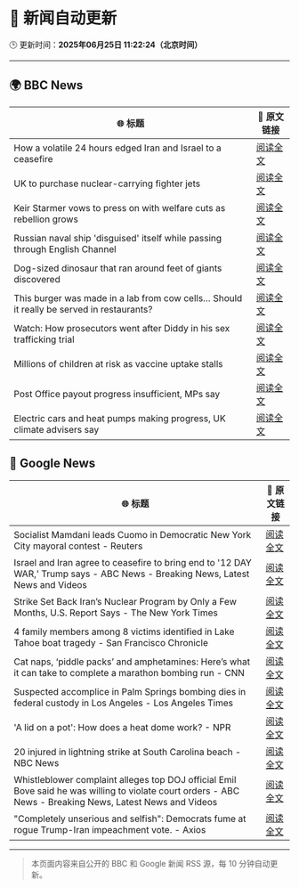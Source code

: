 # 🧠 新闻自动更新

🕒 更新时间：**2025年06月25日 11:22:24（北京时间）**

---

## 🌍 BBC News

| 🌐 标题 | 🔗 原文链接 |
|--------|-------------|
| How a volatile 24 hours edged Iran and Israel to a ceasefire | [阅读全文](https://www.bbc.com/news/articles/c3vdpeq606do) |
| UK to purchase nuclear-carrying fighter jets | [阅读全文](https://www.bbc.com/news/articles/c335406gxdvo) |
| Keir Starmer vows to press on with welfare cuts as rebellion grows | [阅读全文](https://www.bbc.com/news/articles/c04dn3v616yo) |
| Russian naval ship 'disguised' itself while passing through English Channel | [阅读全文](https://www.bbc.com/news/articles/c62gq6y62d1o) |
| Dog-sized dinosaur that ran around feet of giants discovered | [阅读全文](https://www.bbc.com/news/articles/cglzy4zndp0o) |
| This burger was made in a lab from cow cells… Should it really be served in restaurants? | [阅读全文](https://www.bbc.com/news/articles/cgrxnlpln24o) |
| Watch: How prosecutors went after Diddy in his sex trafficking trial | [阅读全文](https://www.bbc.com/news/videos/c9qxv928z11o) |
| Millions of children at risk as vaccine uptake stalls | [阅读全文](https://www.bbc.com/news/articles/c1ljv2mvr00o) |
| Post Office payout progress insufficient, MPs say | [阅读全文](https://www.bbc.com/news/articles/c3d15z9zrxdo) |
| Electric cars and heat pumps making progress, UK climate advisers say | [阅读全文](https://www.bbc.com/news/articles/cqjqzj8rnvyo) |

## 📰 Google News

| 🌐 标题 | 🔗 原文链接 |
|--------|-------------|
| Socialist Mamdani leads Cuomo in Democratic New York City mayoral contest - Reuters | [阅读全文](https://news.google.com/rss/articles/CBMivAFBVV95cUxPWkU5cTZNelZ6QW5CSjRMSnU2MDZsaVkyNU1hM2xsZkpfcnRkMzhfQWM0dEV3UndUZ3pMMjhMaVZCSkMtU2V2MjFvTFh1Y0dsZnNkVXRpRnJ6MVpsTlYxYTFZNEtZbVRsU3R2R0tRalRZUmhyOXlrOFZYaHE5bTU3QVZYUVJucV9Nd1hGNTV0WTV5dmlMcGV0MnJEVDM3WUF0cV9Mck5sWGF6T0ZQeG9ZNnE4MmZ0VXoySjdnNA?oc=5) |
| Israel and Iran agree to ceasefire to bring end to '12 DAY WAR,' Trump says - ABC News - Breaking News, Latest News and Videos | [阅读全文](https://news.google.com/rss/articles/CBMiogFBVV95cUxPTjZFVmhFSTJBSnJRVzZqU2RkTU9rSlZQWjd5MkdkNTJRUnY2X0x6a3RhaWVpX0ZIanNKX2x5WGhfeDNlNFJJNmE4Y1pJd1h0eWlRMGU1blFxMmJRZUJNWHFvWVAxQlJlbGk2UGVnTGNCRk9tY1p4VGlNR2RkZnZJdlFieUp4aHJla29TU2xLbVFkY2Q4ZURyZFJGUWxZbm9SdFHSAacBQVVfeXFMTXM5UXFLaUZ4RXZTTkVFdDJzaTVVeFlOZlNORFM5UUNkcmRJeG5lb25QS1BFc0N5T2FkRm1YblRWZmdKaDlvSThkbEFZWDNBRmYzZWxsa1BJbUFwVWdsZ0tCdXliOG04Z1lsTy1zbk0zMk5Dam9oM21MZDJlODRqOGFMVldzM2lLdzU4TmduWGlGWWI3Y3F1bVFHRkc2cTFhZE8xa3NyRkk?oc=5) |
| Strike Set Back Iran’s Nuclear Program by Only a Few Months, U.S. Report Says - The New York Times | [阅读全文](https://news.google.com/rss/articles/CBMiekFVX3lxTE9GTFpVU1h5ckhMWTJvVnB0aTRFRlhKeVNfZDFZT2QxNmxZd1Y5SG9JNDRoREZyU2lHZ0pYT0dIVVpKRl9KRFFiSGFuTGlzUWNZMGRGS3YxNjNlcVU2TmV6Q3Q1YzNpbDd2MXB4X2VvQWdfOGw0UFg2TG5B?oc=5) |
| 4 family members among 8 victims identified in Lake Tahoe boat tragedy - San Francisco Chronicle | [阅读全文](https://news.google.com/rss/articles/CBMipgFBVV95cUxOZkEtaUpMRGs3Q2ZsWS1QZUlYRHNnRHIxWWNpTFVUY19XSXViaklTZElJaU1ZSE1fN0lCZ3VmU3lzTGRDcHI4clBWOXF0R3Yxb1ZLRzlBeWR0WTJpN1JFdHotNWcwZnBwN2NiSUU3MldoUFZtVzAwd0xjZVFZWEtGemZ0RGtEMEtpbFdpQ0pyUENDXzRpQS1TbTZsRDg2WTEwUTZmYmZ3?oc=5) |
| Cat naps, ‘piddle packs’ and amphetamines: Here’s what it can take to complete a marathon bombing run - CNN | [阅读全文](https://news.google.com/rss/articles/CBMidkFVX3lxTFBVTXZLc3c4TGhBMzdrWFJtakFja0d3aXd2UE11STN1MHVQdzZCMUVjcHVYV1Q3N3F2ejM0ekRWZmFWV1JiZWZCZGpZOHNKZ0ZLRW1ET1F0REJMcWdGV0R1U0xSRHRTMlRkS2h2Yk1iZ2VSZ1k5MHfSAXtBVV95cUxQLVRua25rYVo4VmEtSGV2TWdfSEU1eFVGZlViNjhCa29Jdk5hWUtxMklmM2syc0hqSXhDbWdJZkhmSUtILVJxRmNwbG05Q052TnJKR0xBLXduNmFLcjBQWFFYR1ZxSDY0Wjd1WWNOU0lEczFpQjRnYTRyTFE?oc=5) |
| Suspected accomplice in Palm Springs bombing dies in federal custody in Los Angeles - Los Angeles Times | [阅读全文](https://news.google.com/rss/articles/CBMisgFBVV95cUxQS0ZJUkJjejFxZTQ0blRTTE53OEZGZm80cHU5alBKTUgtM1Y2cVNQVFJHSl90RHNneFpjQWtVcDBzMWJ6QkFieHRPMXhqN3RMWXNTSVRFWWpNa2YzWl8tcVRocVltZml3NURlUWRyTXVxUXJUNjZlUko3SUgyZGNKUmc2RElta1NpeE56N1I1NmZ2UXpLSTI2RDE5RmltN1Axc0pkbVk2ZmpHZWhsUWVSUmhn?oc=5) |
| 'A lid on a pot': How does a heat dome work? - NPR | [阅读全文](https://news.google.com/rss/articles/CBMifkFVX3lxTFBqUkc4blBudm5jZ2ctZXVJTEFxd3BUQ3NnZkY0aDhPZWY1ekxzMlpOM3JER0t5UEs5M3VoM2FZd1V3dWNFTXJ5eDNQTjNGQnZsNmhNV2FnMnhuS1ByUDdwTUd5aUlBTTRxb2FrUjJSM3VKVUtLX2JpZnRfVkFRQQ?oc=5) |
| 20 injured in lightning strike at South Carolina beach - NBC News | [阅读全文](https://news.google.com/rss/articles/CBMinAFBVV95cUxOZjNMUjE1QUZUcXZUQzBRY01BVE00VWgxSXhsZzYyc0pNMjM1X3hoZWxLOHkzWFBWVGhzb2ozdWt4N0R2S0U2azdCaktZZ0IyS2oyeVB4RmV6ZUhrT2ZlVEZNU1otc3M2WTJRYXlwdG02Um5uQ21lZmhNMFF2eVlvTzFPSVo5SGRGUEtoTkhCc1JLUEdTazBaRXViWDjSAVZBVV95cUxOb25hcEZmbnRkeXVoQW1yUjU3QzNES2xJMnIwdEZVbHI1cWNwR0M4ektKRTlrVFN3NVRKVWl5UVMyd2lyRk9UNmFWWTZVYVpjQXR3RHJRdw?oc=5) |
| Whistleblower complaint alleges top DOJ official Emil Bove said he was willing to violate court orders - ABC News - Breaking News, Latest News and Videos | [阅读全文](https://news.google.com/rss/articles/CBMipgFBVV95cUxNRVpHMGRsOGtNUE9KZmpLaGV0c2VMYzNybDJ4bFNBN2Q4dG9oX3ZTWUlaSnBiTjd4TXU2bkhaQ0NGLTJnTi14aUtUay1VZklIalFtVG1GSFlsRjNwYk13bTZfS0Ewa2NCQS1WQmxwOTdHcnR2S2JENGJOdU11V0VzeHdIUFdjcmtEWWVmNWhxTmRONkY5WHlTVF9FbG8zeldvOXNUZW5B0gGrAUFVX3lxTE1IWTNqNkp0bkxLUWpDNkdNaENqZ1ZXcm10THFqMG54dW9xZ0hMQzNrVGs3dkhyamV6WTBPd0pvcDZxNk1EdHVxbXdhSFFxeXpOTzJfUkp1V2I2aDhfQm92alZORHNlTUFIeGlWSDRmdWczcldfWXFXNUx1QUFfa2xzOU10b05QaXZzUEFYbFI0THV3UHEtOXdySWVQVnA0dDBNX2FMRHZRU1AwSQ?oc=5) |
| "Completely unserious and selfish": Democrats fume at rogue Trump-Iran impeachment vote. - Axios | [阅读全文](https://news.google.com/rss/articles/CBMif0FVX3lxTE5Ub1N0SEFEUDZsOUR3QTdzek1ZMkJTUTVjQ3JWeDkwLWdlTUh1V0xEWGU4NkZad2NURWxNLTQ4cTVsWkd3S1VBUHRHZHF4a1Z5RXR6M3dhQ3lUdDR5QkRsc0taZzlRQmlHOC1tYmJEbGNuWHNGNlcwVkJQUy1VX1E?oc=5) |

---
> 本页面内容来自公开的 BBC 和 Google 新闻 RSS 源，每 10 分钟自动更新。